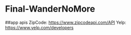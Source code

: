 # Final-WanderNoMore
##app apis
ZipCode: https://www.zipcodeapi.com/API
Yelp: https://www.yelp.com/developers
